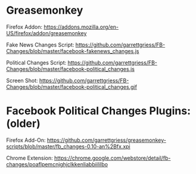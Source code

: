 # Greasemonkey

Firefox Addon: https://addons.mozilla.org/en-US/firefox/addon/greasemonkey

Fake News Changes Script: https://github.com/garrettgriess/FB-Changes/blob/master/facebook-fakenews_changes.js

Political Changes Script: https://github.com/garrettgriess/FB-Changes/blob/master/facebook-political_changes.js

Screen Shot: https://github.com/garrettgriess/FB-Changes/blob/master/facebook-political_changes.gif

# Facebook Political Changes Plugins: (older)

Firefox Add-On: https://github.com/garrettgriess/greasemonkey-scripts/blob/master/fb_changes-0.10-an%2Bfx.xpi

Chrome Extension: https://chrome.google.com/webstore/detail/fb-changes/poaflpemcnjghjclkkenliabbiililbo
